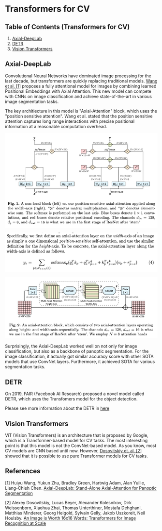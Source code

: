 # Transformers for CV

## Table of Contents (Transformers for CV)

1. [Axial-DeepLab](#axial-deepLab)
2. [DETR](#detr)
3. [Vision Transformers](#vision-transformers)

## Axial-DeepLab

Convolutional Neural Networks have dominated image processing for the last decade, but transformers are quickly replacing traditional models. [Wang et al. [1]](https://arxiv.org/abs/2003.07853) proposes a fully attentional model for images by combining learned Positional Embeddings with Axial Attention. This new model can compete with CNNs on image classification and achieve state-of-the-art in various image segmentation tasks.

The key architiecture in this model is "Axial-Attention" block, which uses the "position sensitive attention". Wang et al. stated that the position sensitive attention  captures long range interactions with precise positional information at a reasonable computation overhead.

![Axial-Deeplab 1](./imgs/axial-deeplab1.png)

![Axial-Deeplab 2](./imgs/axial-deeplab2.png)

![Axial-Deeplab 3](./imgs/axial-deeplab3.png)

Surprisingly, the Axial-DeepLab worked well on not only for image classification, but also as a backbone of panoptic segmentation. For the image classification, it actually got similar accuracy score with other SOTA models that use ConvNet layers. Furthermore, it achieved SOTA for various segmentation tasks.

## DETR

On 2019, FAIR (Facebook AI Research) proposed a novel model called DETR, which uses the Transfomers model for the object detection.

Please see more information about the DETR in [here](../ObjectDetection/DETR)

## Vision Transformers

ViT (Vision Transformers) is an architecture that is proposed by Google, which is a Transformer-based model for CV tasks.
The most interesting point is that this model is not the ConvNet-based model. As you know, most CV models are CNN based until now.
However, [Dosovitskiy et. al. [2]](https://arxiv.org/abs/2010.11929) showed that it is possible to use pure Transformer models for CV tasks.

## References

[1] Huiyu Wang, Yukun Zhu, Bradley Green, Hartwig Adam, Alan Yuille, Liang-Chieh Chen. [Axial-DeepLab: Stand-Alone Axial-Attention for Panoptic Segmentation](https://arxiv.org/abs/2003.07853)

[2] Alexey Dosovitskiy, Lucas Beyer, Alexander Kolesnikov, Dirk Weissenborn, Xiaohua Zhai, Thomas Unterthiner, Mostafa Dehghani, Matthias Minderer, Georg Heigold, Sylvain Gelly, Jakob Uszkoreit, Neil Houlsby. [An Image is Worth 16x16 Words: Transformers for Image Recognition at Scale](https://arxiv.org/abs/2010.11929)
